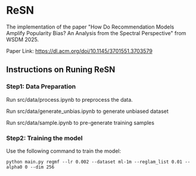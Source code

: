# ReSN
The implementation of the paper "How Do Recommendation Models Amplify Popularity Bias? An Analysis from the Spectral Perspective" from WSDM 2025.

Paper Link: https://dl.acm.org/doi/10.1145/3701551.3703579

## Instructions on Runing ReSN

### Step1: Data Preparation 
Run src/data/process.ipynb to preprocess the data. 

Run src/data/generate_unbias.ipynb to generate unbiased dataset

Run src/data/sample.ipynb to pre-generate training samples

### Step2: Training the model

Use the following command to train the model:
```
python main.py regmf --lr 0.002 --dataset ml-1m --reglam_list 0.01 --alpha0 0 --dim 256
```
